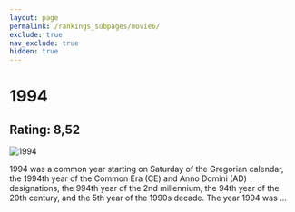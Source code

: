 ```yaml
---
layout: page
permalink: /rankings_subpages/movie6/
exclude: true
nav_exclude: true
hidden: true
---
```

    
# 1994
## Rating: 8,52
![1994](https://fwcdn.pl/fpo/09/98/998/8021615_1.7.webp)


1994 was a common year starting on Saturday of the Gregorian calendar, the 1994th year of the Common Era (CE) and Anno Domini (AD) designations, the 994th year of the 2nd millennium, the 94th year of the 20th century, and the 5th year of the 1990s decade. The year 1994 was ...